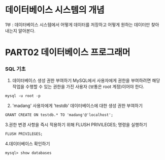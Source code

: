 # 데이터베이스 시스템의 개념

1부 : 데이터베이스 시스템에서 어떻게 데이터를 저장하고 어떻게 원하는 데이터만 찾아내는지 알아본다.

# PART02 데이터베이스 프로그래머

### SQL 기초

1. 데이터베이스 생성 권한 부여하기
   MySQL에서 사용자에게 권한을 부여하려면 해당 작업을 수행할 수 있는 권한을 가진 사용자 (보통은 root 계정)이어야 한다.

```
mysql -u root -p
```

2. 'madang' 사용자에게 'testdb' 데이터베이스에 대한 생성 권한 부여하기

```
GRANT CREATE ON testdb.* TO 'madang'@'localhost';
```

3.권한 변경 사항을 즉시 적용하기 위해 FLUSH PRIVILEGES; 명령을 실행하기

```
FLUSH PRIVILEGES;
```

4.데이터베이스 확인하기

```
mysql> show databases
```
